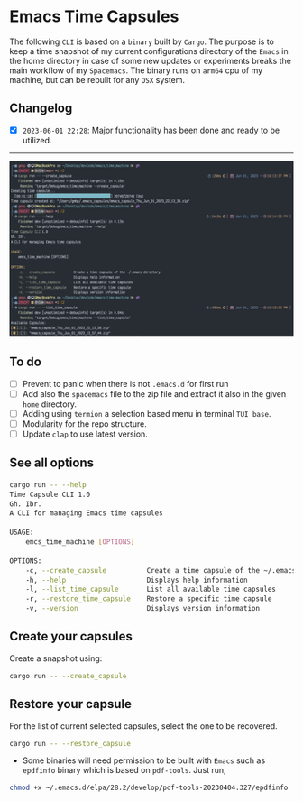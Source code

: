# Emacs Time Capsules
The following `CLI` is based on a `binary` built by `Cargo`. The purpose is to
keep a time snapshot of my current configurations directory of the `Emacs` in
the home directory in case of some new updates or experiments breaks the main
workflow of my `Spacemacs`. The binary runs on `arm64` cpu of my machine, but
can be rebuilt for any `OSX` system.

## Changelog
- [x] `2023-06-01 22:28`: Major functionality has been done and ready to be utilized.
---

![Eamcs-Time-Machine In Action](./assets/M01.png)


## To do
- [ ] Prevent to panic when there is not `.emacs.d` for first run
- [ ] Add also the `spacemacs` file to the zip file and extract it also in the
given `home` directory.
- [ ] Adding using `termion` a selection based menu in terminal `TUI base`.
- [ ] Modularity for the repo structure.
- [ ] Update `clap` to use latest version.

## See all options
```bash
cargo run -- --help
Time Capsule CLI 1.0
Gh. Ibr.
A CLI for managing Emacs time capsules

USAGE:
    emcs_time_machine [OPTIONS]

OPTIONS:
    -c, --create_capsule          Create a time capsule of the ~/.emacs directory
    -h, --help                    Displays help information
    -l, --list_time_capsule       List all available time capsules
    -r, --restore_time_capsule    Restore a specific time capsule
    -v, --version                 Displays version information
```

## Create your capsules
Create a snapshot using:

```bash
cargo run -- --create_capsule
```

## Restore your capsule
For the list of current selected capsules, select the one to be recovered.

```bash
cargo run -- --restore_capsule
```

- Some binaries will need permission to be built with `Emacs` such as
`epdfinfo` binary which is based on `pdf-tools`. Just run,

```bash
chmod +x ~/.emacs.d/elpa/28.2/develop/pdf-tools-20230404.327/epdfinfo
```


